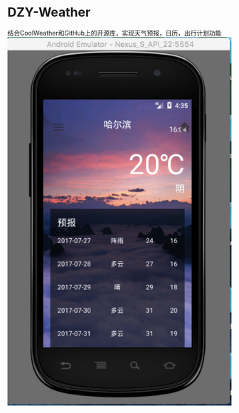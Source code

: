 # DZY-Weather
结合CoolWeather和GitHub上的开源库，实现天气预报，日历，出行计划功能
![image](https://github.com/MTmotong/DZY-Weather/blob/master/app/src/main/res/drawable-xxhdpi/screenshot.png)
